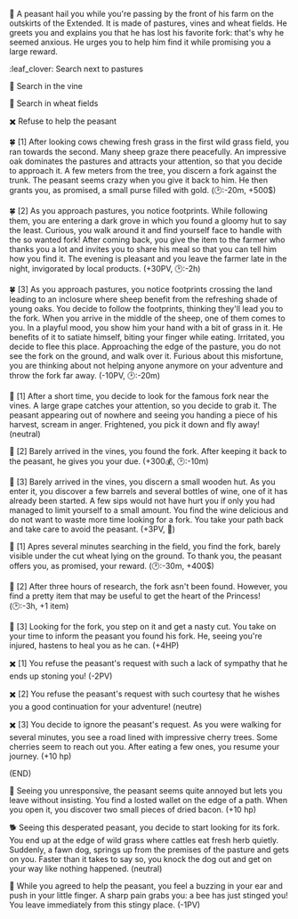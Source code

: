 🌾 A peasant hail you while you're passing by the front of his farm on the outskirts of the Extended. It is made of pastures, vines and wheat fields. He greets you and explains you that he has lost his favorite fork: that's why he seemed anxious. He urges you to help him find it while promising you a large reward.

:leaf_clover: Search next to pastures

🍇 Search in the vine

🎑 Search in wheat fields

✖️ Refuse to help the peasant

🍀 [1] After looking cows chewing fresh grass in the first wild grass field, you ran towards the second. Many sheep graze there peacefully. An impressive oak dominates the pastures and attracts your attention, so that you decide to approach it. A few meters from the tree, you discern a fork against the trunk. The peasant seems crazy when you give it back to him. He then grants you, as promised, a small purse filled with gold.
(🕑:-20m, +500$)

🍀 [2] As you approach pastures, you notice footprints. While following them, you are entering a dark grove in which you found a gloomy hut to say the least. Curious, you walk around it and find yourself face to handle with the so wanted fork! After coming back, you give the item to the farmer who thanks you a lot and invites you to share his meal so that you can tell him how you find it. The evening is pleasant and you leave the farmer late in the night, invigorated by local products.
(+30PV, 🕑:-2h)

🍀 [3] As you approach pastures, you notice footprints crossing the land leading to an inclosure where sheep benefit from the refreshing shade of young oaks. You decide to follow the footprints, thinking they'll lead you to the fork. When you arrive in the middle of the sheep, one of them comes to you. In a playful mood, you show him your hand with a bit of grass in it. He benefits of it to satiate himself, biting your finger while eating. Irritated, you decide to flee this place. Approaching the edge of the pasture, you do not see the fork on the ground, and walk over it. Furious about this misfortune, you are thinking about not helping anyone anymore on your adventure and throw the fork far away.
(-10PV, 🕑:-20m)

🍇 [1] After a short time, you decide to look for the famous fork near the vines. A large grape catches your attention, so you decide to grab it. The peasant appearing out of nowhere and seeing you handing a piece of his harvest, scream in anger. Frightened, you pick it down and fly away!
(neutral)

🍇 [2] Barely arrived in the vines, you found the fork. After keeping it back to the peasant, he gives you your due.
(+300💰, 🕑:-10m)

🍇 [3] Barely arrived in the vines, you discern a small wooden hut. As you enter it, you discover a few barrels and several bottles of wine, one of it has already been started. A few sips would not have hurt you if only you had managed to limit yourself to a small amount. You find the wine delicious and do not want to waste more time looking for a fork. You take your path back and take care to avoid the peasant.
(+3PV, 🤪)

🎑 [1] Apres several minutes searching in the field, you find the fork, barely visible under the cut wheat lying on the ground. To thank you, the peasant offers you, as promised, your reward.
(🕑:-30m, +400$)

🎑 [2] After three hours of research, the fork asn't been found. However, you find a pretty item that may be useful to get the heart of the Princess!
(🕑:-3h, +1 item)

🎑 [3] Looking for the fork, you step on it and get a nasty cut. You take on your time to inform the peasant you found his fork. He, seeing you're injured, hastens to heal you as he can.
(+4HP)

✖️ [1] You refuse the peasant's request with such a lack of sympathy that he ends up stoning you!
(-2PV)

✖️ [2] You refuse the peasant's request with such courtesy that he wishes you a good continuation for your adventure!
(neutre)

✖️ [3] You decide to ignore the peasant's request. As you were walking for several minutes, you see a road lined with impressive cherry trees. Some cherries seem to reach out you. After eating a few ones, you resume your journey.
(+10 hp)

(END)

🥓 Seeing you unresponsive, the peasant seems quite annoyed but lets you leave without insisting. You find a losted wallet on the edge of a path. When you open it, you discover two small pieces of dried bacon.
(+10 hp)

🐕 Seeing this desperated peasant, you decide to start looking for its fork. You end up at the edge of wild grass where cattles eat fresh herb quietly. Suddenly, a fawn dog, springs up from the premises of the pasture and gets on you. Faster than it takes to say so, you knock the dog out and get on your way like nothing happened.
(neutral)

🐝 While you agreed to help the peasant, you feel a buzzing in your ear and push in your little finger. A sharp pain grabs you: a bee has just stinged you! You leave immediately from this stingy place.
(-1PV)
